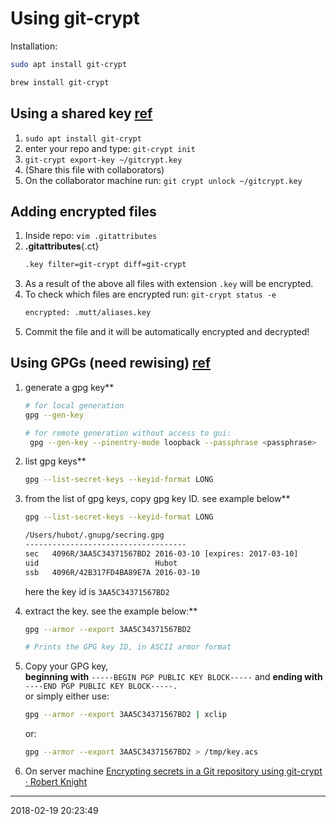 # Using git-crypt

Installation:
```bash
sudo apt install git-crypt 

brew install git-crypt
```

## Using a shared key [ref][SDIYRWGCSTP]
1. `sudo apt install git-crypt`
2. enter your repo and type: `git-crypt init`
3. `git-crypt export-key ~/gitcrypt.key`
4. (Share this file with collaborators)
5. On the collaborator machine run: `git crypt unlock ~/gitcrypt.key`

## Adding encrypted files
1. Inside repo: `vim .gitattributes`
2. __.gitattributes__{.ct}
    ``` sh
    .key filter=git-crypt diff=git-crypt
    ```
3. As a result of the above all files with extension `.key` will be encrypted.
4. To check which files are encrypted run: `git-crypt status -e`   
    ``` sh
    encrypted: .mutt/aliases.key
    ```
5. Commit the file and it will be automatically encrypted and decrypted!

## Using GPGs (need rewising) [ref][GANGKGH]
1. generate a gpg key**
    ``` bash
    # for local generation
    gpg --gen-key

    # for remote generation without access to gui:
     gpg --gen-key --pinentry-mode loopback --passphrase <passphrase>
    ```
1. list gpg keys**
    ``` bash
    gpg --list-secret-keys --keyid-format LONG
    ```
1. from the list of gpg keys, copy gpg key ID. see example below**
    ``` bash
    gpg --list-secret-keys --keyid-format LONG

    /Users/hubot/.gnupg/secring.gpg
    ------------------------------------
    sec   4096R/3AA5C34371567BD2 2016-03-10 [expires: 2017-03-10]
    uid                          Hubot
    ssb   4096R/42B317FD4BA89E7A 2016-03-10
    ```
    here the key id is `3AA5C34371567BD2`

1. extract the key. see the example below:**
    ```bash
    gpg --armor --export 3AA5C34371567BD2

    # Prints the GPG key ID, in ASCII armor format
    ```
1. Copy your GPG key,   
    **beginning with** `-----BEGIN PGP PUBLIC KEY BLOCK-----`
    and **ending with** `----END PGP PUBLIC KEY BLOCK-----.`   
    or simply either use:

    ```bash
    gpg --armor --export 3AA5C34371567BD2 | xclip
    ```
    or:

    ```bash
    gpg --armor --export 3AA5C34371567BD2 > /tmp/key.acs
    ```

1. On server machine [Encrypting secrets in a Git repository using git-crypt · Robert Knight][ESIAGRUGCRK]



-----------------------------------------
2018-02-19 20:23:49

[GANGKGH]: https://help.github.com/articles/generating-a-new-gpg-key/
[ESIAGRUGCRK]: https://robertknight.me.uk/posts/git-crypt-intro/
[SDIYRWGCSTP]: https://www.schibsted.pl/blog/devops/securing-data-with-git-crypt/